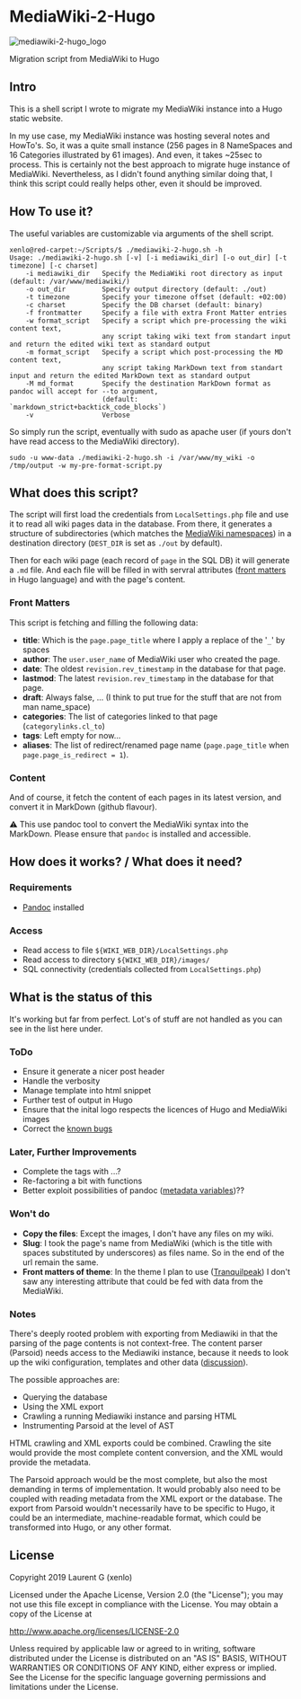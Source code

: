 # MediaWiki-2-Hugo #

![mediawiki-2-hugo_logo](https://github.com/xenlo/mediawiki-2-hugo/blob/master/images/mediawiki-2-hugo_logo.png?raw=true)

Migration script from MediaWiki to Hugo

## Intro ##
This is a shell script I wrote to migrate my MediaWiki instance into a Hugo static website.

In my use case, my MediaWiki instance was hosting several notes and HowTo's. So, it was a quite small instance (256 pages in 8 NameSpaces and 16 Categories illustrated by 61 images). And even, it takes ~25sec to process. This is certainly not the best approach to migrate huge instance of MediaWiki. Nevertheless, as I didn't found anything similar doing that, I think this script could really helps other, even it should be improved.

## How To use it? ##
The useful variables are customizable via arguments of the shell script.
```
xenlo@red-carpet:~/Scripts/$ ./mediawiki-2-hugo.sh -h
Usage: ./mediawiki-2-hugo.sh [-v] [-i mediawiki_dir] [-o out_dir] [-t timezone] [-c charset]
    -i mediawiki_dir   Specify the MediaWiki root directory as input (default: /var/www/mediawiki/)
    -o out_dir         Specify output directory (default: ./out)
    -t timezone        Specify your timezone offset (default: +02:00)
    -c charset         Specify the DB charset (default: binary)
    -f frontmatter     Specify a file with extra Front Matter entries
    -w format_script   Specify a script which pre-processing the wiki content text,
                       any script taking wiki text from standart input and return the edited wiki text as standard output
    -m format_script   Specify a script which post-processing the MD content text,
                       any script taking MarkDown text from standart input and return the edited MarkDown text as standard output
    -M md_format       Specify the destination MarkDown format as pandoc will accept for --to argument,
                       (default: `markdown_strict+backtick_code_blocks`)
    -v                 Verbose
```

So simply run the script, eventually with sudo as apache user (if yours don't have read access to the MediaWiki directory).
```
sudo -u www-data ./mediawiki-2-hugo.sh -i /var/www/my_wiki -o /tmp/output -w my-pre-format-script.py
```

## What does this script? ##
The script will first load the credentials from `LocalSettings.php` file and use it to read all wiki pages data in the database.
From there, it generates a structure of subdirectories (which matches the [MediaWiki namespaces](https://www.mediawiki.org/wiki/Manual:Namespace#Built-in_namespaces)) in a destination directory (`DEST_DIR` is set as `./out` by default).

Then for each wiki page (each record of `page` in the SQL DB) it will generate a `.md` file. And each file will be filled in with servral attributes ([front matters](https://gohugo.io/content-management/front-matter/) in Hugo language) and with the page's content.

### Front Matters ###
This script is fetching and filling the following data:
- **title**: Which is the `page.page_title` where I apply a replace of the '`_`' by spaces
- **author**: The `user.user_name` of MediaWiki user who created the page.
- **date**: The oldest `revision.rev_timestamp` in the database for that page.
- **lastmod**: The latest `revision.rev_timestamp` in the database for that page.
- **draft**: Always false, ... (I think to put true for the stuff that are not from man name_space)
- **categories**: The list of categories linked to that page (`categorylinks.cl_to`)
- **tags**: Left empty for now...
- **aliases**: The list of redirect/renamed page name (`page.page_title` when `page.page_is_redirect = 1`).

### Content ###
And of course, it fetch the content of each pages in its latest version, and convert it in MarkDown (github flavour).

:warning: This use pandoc tool to convert the MediaWiki syntax into the MarkDown. Please ensure that `pandoc` is installed and accessible.

## How does it works? / What does it need? ##

### Requirements ###
- [Pandoc](https://pandoc.org/) installed

### Access ###
- Read access to file `${WIKI_WEB_DIR}/LocalSettings.php`
- Read access to directory `${WIKI_WEB_DIR}/images/`
- SQL connectivity (credentials collected from `LocalSettings.php`)

## What is the status of this ##
It's working but far from perfect. Lot's of stuff are not handled as you can see in the list here under.

### ToDo ###
- Ensure it generate a nicer post header
- Handle the verbosity
- Manage template into html snippet
- Further test of output in Hugo
- Ensure that the inital logo respects the licences of Hugo and MediaWiki images
- Correct the [known bugs](https://github.com/xenlo/mediawiki-2-hugo/issues?q=is%3Aissue+is%3Aopen+label%3Abug)

### Later, Further Improvements ###
- Complete the tags with ...?
- Re-factoring a bit with functions
- Better exploit possibilities of pandoc ([metadata variables](https://pandoc.org/MANUAL.html#metadata-variables))??


### Won't do ###
- **Copy the files**: Except the images, I don't have any files on my wiki.
- **Slug**: I took the page's name from MediaWiki (which is the title with spaces substituted by underscores) as files name. So in the end of the url remain the same.
- **Front matters of theme**: In the theme I plan to use ([Tranquilpeak](https://github.com/kakawait/hugo-tranquilpeak-theme/)) I don't saw any interesting attribute that could be fed with data from the MediaWiki.


### Notes ###

There's deeply rooted problem with exporting from Mediawiki in that the parsing of
the page contents is not context-free. The content parser (Parsoid) needs
access to the Mediawiki instance, because it needs to look up the wiki
configuration, templates and other data ([discussion][parsing]).

[parsing]: https://lists.wikimedia.org/hyperkitty/list/wikitech-l@lists.wikimedia.org/message/GHIKY4M7MVM6VC6KLTXKAIKKTNCMXERS/ "Re: [Wikitech-l] Losing the history of our projects to bitrot. Was: Acquiring list of templates including external links"

The possible approaches are:

* Querying the database
* Using the XML export
* Crawling a running Mediawiki instance and parsing HTML
* Instrumenting Parsoid at the level of AST

HTML crawling and XML exports could be combined. Crawling the site would
provide the most complete content conversion, and the XML would provide the
metadata.

The Parsoid approach would be the most complete, but also the most demanding in
terms of implementation. It would probably also need to be coupled with reading
metadata from the XML export or the database. The export from Parsoid wouldn't
necessarily have to be specific to Hugo, it could be an intermediate,
machine-readable format, which could be transformed into Hugo, or any other
format.

## License ##
Copyright 2019 Laurent G (xenlo)

Licensed under the Apache License, Version 2.0 (the "License");
you may not use this file except in compliance with the License.
You may obtain a copy of the License at

http://www.apache.org/licenses/LICENSE-2.0

Unless required by applicable law or agreed to in writing, software
distributed under the License is distributed on an "AS IS" BASIS,
WITHOUT WARRANTIES OR CONDITIONS OF ANY KIND, either express or implied.
See the License for the specific language governing permissions and
limitations under the License.

